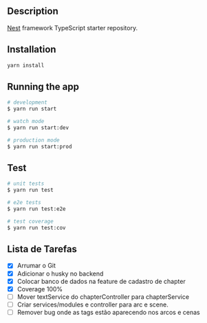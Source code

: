 ## Description

[Nest](https://github.com/nestjs/nest) framework TypeScript starter repository.

## Installation

```bash
yarn install
```

## Running the app

```bash
# development
$ yarn run start

# watch mode
$ yarn run start:dev

# production mode
$ yarn run start:prod
```

## Test

```bash
# unit tests
$ yarn run test

# e2e tests
$ yarn run test:e2e

# test coverage
$ yarn run test:cov
```

## Lista de Tarefas

- [x] Arrumar o Git
- [x] Adicionar o husky no backend
- [x] Colocar banco de dados na feature de cadastro de chapter
- [x] Coverage 100%
- [ ] Mover textService do chapterController para chapterService
- [ ] Criar services/modules e controller para arc e scene.
- [ ] Remover bug onde as tags estão aparecendo nos arcos e cenas
